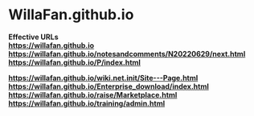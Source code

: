 # WillaFan.github.io
<b> Effective URLs <b> <br>
https://willafan.github.io <br>
https://willafan.github.io/notesandcomments/N20220629/next.html <br>
https://willafan.github.io/P/index.html  

https://willafan.github.io/wiki.net.init/Site---Page.html  
https://willafan.github.io/Enterprise_download/index.html  
https://willafan.github.io/raise/Marketplace.html  
https://willafan.github.io/training/admin.html  
